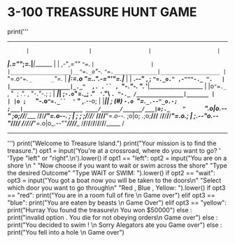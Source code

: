 # 3-100 TREASSURE HUNT GAME 
print('''
*******************************************************************************
          |                   |                  |                     |
 _________|________________.=""_;=.______________|_____________________|_______
|                   |  ,-"_,=""     `"=.|                  |
|___________________|__"=._o`"-._        `"=.______________|___________________
          |                `"=._o`"=._      _`"=._                     |
 _________|_____________________:=._o "=._."_.-="'"=.__________________|_______
|                   |    __.--" , ; `"=._o." ,-"""-._ ".   |
|___________________|_._"  ,. .` ` `` ,  `"-._"-._   ". '__|___________________
          |           |o`"=._` , "` `; .". ,  "-._"-._; ;              |
 _________|___________| ;`-.o`"=._; ." ` '`."\ ` . "-._ /_______________|_______
|                   | |o ;    `"-.o`"=._``  '` " ,__.--o;   |
|___________________|_| ;     (#) `-.o `"=.`_.--"_o.-; ;___|___________________
____/______/______/___|o;._    "      `".o|o_.--"    ;o;____/______/______/____
/______/______/______/_"=._o--._        ; | ;        ; ;/______/______/______/_
____/______/______/______/__"=._o--._   ;o|o;     _._;o;____/______/______/____
/______/______/______/______/____"=._o._; | ;_.--"o.--"_/______/______/______/_
____/______/______/______/______/_____"=.o|o_.--""___/______/______/______/____
/______/______/______/______/______/______/______/______/______/______/_____ /
*******************************************************************************
''')
print("Welcome to Treasure Island.")
print("Your mission is to find the treasure.")
opt1 = input('You\'re at a crossroad, where do you want to go? '
                'Type "left" or "right".\n').lower()
if opt1 == "left":
    opt2 = input("You are on a shore \n "
                 "Now choose if you want to wait or swim across the shore"
                 "Type the desired Outcome"
                 "Type WAIT or SWIM: ").lower()
    if opt2 == "wait":
         opt3 = input("You got a boat now you will be taken to the doors\n"
                     "Select which door you want to go through\n"
                     "Red , Blue , Yellow: ").lower()
         if opt3 == "red":
                 print("You are in a room full of fire \n Game over")
         elif opt3 == "blue":
                 print("You are eaten by beasts \n Game Over")
         elif opt3 == "yellow":
                 print("Hurray You found the treasure\n You won $50000")
         else :
                print("invalid option . You die for not obeying orders\n Game over")
    else :
         print("You decided to swim ! \n Sorry Alegators ate you Game over")
else :
    print("You fell into a hole \n Game over")
